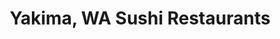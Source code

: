 ---
layout: city
title: Yakima, WA Sushi Restaurants
permalink: /washington/yakima/
stateAbbr: WA
stateName: Washington
cityName: Yakima

---